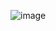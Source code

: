 ![image](https://user-images.githubusercontent.com/89120960/229279620-5a1b1248-11fa-4e7f-8fe4-59a5d29bb98d.png)
